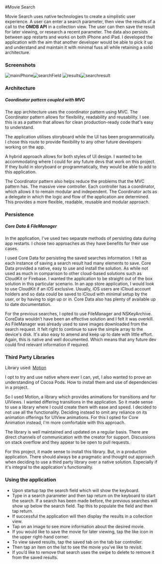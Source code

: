 #Movie Search

Movie Search uses native technologies to create a simplistic user experience. A user can enter a search parameter, then view the results of a call to the **OMDB API** in a collection view. The user can then save the result for later viewing, or research a recent parameter. The data also persists between app restarts and works on both iPhone and iPad. I developed the application with the aim that another developer would be able to pick it up and understand and maintain it with minimal fuss all while retaining a solid architecture.

### Screenshots

![mainiPhone](https://user-images.githubusercontent.com/14076860/58883985-68737b00-86d7-11e9-996b-8845124a1fe3.png)![searchField](https://user-images.githubusercontent.com/14076860/58884021-788b5a80-86d7-11e9-9f0d-7267ff677430.png) ![results](https://user-images.githubusercontent.com/14076860/58884054-87720d00-86d7-11e9-8b23-2d4f56c9ac62.png)![searchresult](https://user-images.githubusercontent.com/14076860/58884085-95c02900-86d7-11e9-822a-c2023a535e9d.png)

### Architecture

##### Coordinator pattern coupled with MVC

The app architecture uses the coordinator pattern using MVC. The Coordinator pattern allows for flexibility, readability and reusability. I see this is as a pattern that allows for clean production-ready code that's easy to understand. 

The application utilises storyboard while the UI has been programmatically. I chose this route to provide flexibility to any other future developers working on the app.

A hybrid approach allows for both styles of UI design. I wanted to be accommodating where I could for any future devs that work on this project. If they build in storyboard or programmatically, they would be able to add to this application.

The Coordinator pattern also helps reduce the problems that the MVC pattern has. The massive view controller. Each controller has a coordinator, which allows it to remain modular and independent. The Coordinator acts as a delegate in which the logic and flow of the application are determined. This provides a more flexible, readable, reusable and modular approach.

### Persistence

##### Core Data & FileManager

In the application, I've used two separate methods of persisting data during app restarts. I chose two approaches as they have benefits for their use cases.

I used Core Data for persisting the saved searches information. I felt as each instance of saving a search result had many elements to save. Core Data provided a native, easy to use and install the solution. As while not used as much in comparison to other cloud-based solutions such as CloudKit or Firebase. I wanted the application to be straight out of the box solution in this particular scenario. In an app store application, I would look to use CloudKit if an iOS exclusive. Usually, iOS users are iCloud account holders and so data could be saved to iCloud with minimal setup by the user, or by having to sign up or in. Core Data also has plenty of available up to date documentation. 

For the previous searches, I opted to use FileManager and NSKeyArchive. CoreData wouldn’t have been an effective solution and I felt it was overkill. As FileManager was already used to save images downloaded from the search request. It felt right to continue to save the simple array to the device's disk. It's also easy to amend and keep up to date with little effort. Again, this is native and well documented. Which means that any future dev could find relevant information if required. 

### Third Party Libraries

Library used: [Motion](https://github.com/CosmicMind/Motion)

I opt to try and use native where ever I can, yet, I also wanted to prove an understanding of Cocoa Pods. How to install them and use of dependencies in a project. 

So I used Motion, a library which provides animations for transitions and for UIViews. I wanted differing transitions in the application. So it made sense to use a library where I could create them with ease and speed. I decided to not use all the functionality. Deciding instead to omit any reliance on its animation offerings for UIView animations. For this I opted for Core Animation instead, I'm more comfortable with this approach. 

The library is well maintained and updated on a regular basis. There are direct channels of communication with the creator for support. Discussions on stack overflow and they appear to be open to pull requests.

For this project, it made sense to install this library. But, in a production application. There should always be a pragmatic and thought out approach when deciding to use a third party library over a native solution. Especially if it's integral to the application's functionality. 

### Using the application

- Upon startup tap the search field which will show the keyboard.
- Type in a search parameter and then tap return on the keyboard to start the search. If a search has been made before, the previous searches will show up below the search field. Tap this to populate the field and then tap return. 
- If successful the application will then display the results in a collection view. 
- Tap on an image to see more information about the desired movie. 
- If you would like to save the movie for later viewing, tap the like icon in the upper right-hand corner. 
- To view saved results, tap the saved tab on the tab bar controller. 
- Then tap an item on the list to see the movie you’ve like to revisit. 
- If you’d like to remove that search uses the swipe to delete to remove it from the saved results. 
